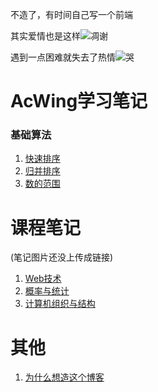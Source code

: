 不造了，有时间自己写一个前端

其实爱情也是这样<img src="https://pcsdata.baidu.com/thumbnail/b30126f5ci0fb9920e8bee2216cbe871?fid=928361809-16051585-661502615223467&rt=pr&sign=FDTAER-yUdy3dSFZ0SVxtzShv1zcMqd-dodhTGOUF7zUXC9Sc3QDP29MLVY%3D&expires=2h&chkv=0&chkbd=0&chkpc=&dp-logid=128564208462533080&dp-callid=0&time=1667214000&bus_no=26&size=c1600_u1600&quality=100&vuk=-&ft=video" alt="凋谢" style="zoom:100%;" />

遇到一点困难就失去了热情![哭](https://pcsdata.baidu.com/thumbnail/0fe75483el8c38470c45120860802149?fid=928361809-16051585-712596663825853&rt=pr&sign=FDTAER-yUdy3dSFZ0SVxtzShv1zcMqd-WwwS2oEonDpS077Z0%2BtN%2BEPk6GA%3D&expires=2h&chkv=0&chkbd=0&chkpc=&dp-logid=128564208462533080&dp-callid=0&time=1667214000&bus_no=26&size=c1600_u1600&quality=100&vuk=-&ft=video)


# AcWing学习笔记

### 基础算法

1. [快速排序](_posts/acwing/基础算法/2022-10-31-785快速排序.md)
2. [归并排序](_posts/acwing/基础算法/2022-10-31-787归并排序.md)
3. [数的范围](_posts/acwing/基础算法/2022-10-31-789数的范围.md)



# 课程笔记
(笔记图片还没上传成链接)

1. [Web技术](_posts/课程/2022-10-31-Web技术.md)
2. [概率与统计](_posts/课程/2022-10-31-概率与统计.md)
3. [计算机组织与结构](_posts/课程/2022-10-31-计算机组织与结构.md)



# 其他

1. [为什么想造这个博客](_posts/others/2022-10-31-Why-I-want-a-blog.md)

